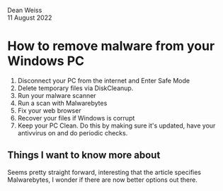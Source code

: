 Dean Weiss
<br>
11 August 2022

# How to remove malware from your Windows PC

1. Disconnect your PC from the internet and Enter Safe Mode
2. Delete temporary files via DiskCleanup.
3. Run your malware scanner
4. Run a scan with Malwarebytes
5. Fix your web browser
6. Recover your files if Windows is corrupt
7. Keep your PC Clean. Do this by making sure it's updated, have your antivvirus on and do periodic checks.

## Things I want to know more about

Seems pretty straight forward, interesting that the article specifies Malwarebytes, I wonder if there are now better options out there.
